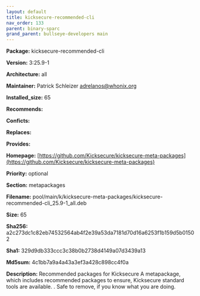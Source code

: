 ```yaml
---
layout: default
title: kicksecure-recommended-cli
nav_order: 133
parent: binary-sparc
grand_parent: bullseye-developers main
---
```


**Package:** kicksecure-recommended-cli

**Version:** 3:25.9-1

**Architecture:**  all

**Maintainer:**  Patrick Schleizer <adrelanos@whonix.org>

**Installed_size:**  65

**Recommends:**  

**Conficts:**  

**Replaces:**  

**Provides:**  

**Homepage:**  [https://github.com/Kicksecure/kicksecure-meta-packages](https://github.com/Kicksecure/kicksecure-meta-packages)

**Priority:**  optional

**Section:** metapackages

**Filename:**  pool/main/k/kicksecure-meta-packages/kicksecure-recommended-cli_25.9-1_all.deb

**Size:**  65

**Sha256:**  a2c273dc1c82eb74532564ab4f2e39a53da7181d70d16a6253f1b159d5b01502

**Sha1:**  329d9db333ccc3c38b0b2738d4149a07d3439a13

**Md5sum:**  4c1bb7a9a4a43a3ef3a428c898cc4f0a

**Description:** Recommended packages for Kicksecure
 A metapackage, which includes recommended packages to ensure, Kicksecure
 standard tools are available.
 .
 Safe to remove, if you know what you are doing.


